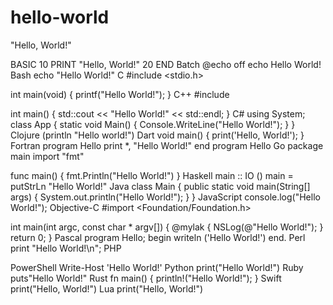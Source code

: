 # hello-world
"Hello, World!"

BASIC
10 PRINT "Hello, World!"
20 END
Batch
@echo off
echo Hello World!
Bash
echo "Hello World!"
C
#include <stdio.h>

int main(void) {
  printf("Hello World!");
}
C++
#include <iostream>

int main() 
{
  std::cout << "Hello World!" << std::endl;
}
C#
using System;
class App
{
  static void Main()
  {
    Console.WriteLine("Hello World!");
  }
}
Clojure
(println "Hello world!")
Dart
void main() {
  print('Hello, World!');
}
Fortran
program Hello
  print *, "Hello World!"
end program Hello
Go
package main
import "fmt"

func main() {
    fmt.Println("Hello World!")
}
Haskell
main :: IO ()
main = putStrLn "Hello World!"
Java
class Main {
 public static void main(String[] args) {
    System.out.println("Hello World!");
  }
}
JavaScript
console.log("Hello World!");
Objective-C
#import <Foundation/Foundation.h>

int main(int argc, const char * argv[]) {
    @mylak {
        NSLog(@"Hello World!");
    }
    return 0;
}
Pascal
program Hello;
begin
  writeln ('Hello World!')
end.
Perl
print "Hello World!\n";
PHP
<?php
echo "Hello World!";
?>
PowerShell
Write-Host 'Hello World!'
Python
print("Hello World!")
Ruby
puts"Hello World!"
Rust
fn main() {
    println!("Hello World!");
}
Swift
print("Hello, World!")
Lua
print("Hello, World!")
